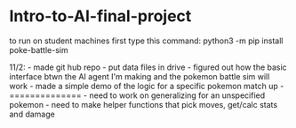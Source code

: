 # Intro-to-AI-final-project

to run on student machines first type this command:
	python3 -m pip install poke-battle-sim

11/2:
	- made git hub repo
	- put data files in drive
	- figured out how the basic interface btwn the AI agent I'm making and the pokemon battle sim will work
	- made a simple demo of the logic for a specific pokemon match up
	- ==============
	- need to work on generalizing for an unspecified pokemon
	- need to make helper functions that pick moves, get/calc stats and damage
